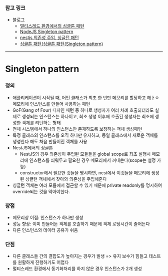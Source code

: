 ### 참고 링크

- 블로그
  - [멀티스레드 환경에서의 싱글톤 패턴](https://jungwoon.github.io/java/2019/08/11/Singleton-Pattern-with-Multi-Thread.html)
  - [NodeJS Singleton pattern](https://velog.io/@ehgks0000/NodeJS-Singleton-pattern)
  - [nestjs 의존성 주입, 싱글턴 패턴](https://dkrnfls.tistory.com/232)
  - [싱글톤 패턴(싱글톤 패턴(Singleton pattern)](https://gyoogle.dev/blog/design-pattern/Singleton%20Pattern.html)

---

# Singleton pattern

### 정의

- 애플리케이션이 시작될 때, 어떤 클래스가 최초 한 번만 메모리를 할당하고 해ㅏㅇ 메모리에 인스턴스를 만들어 사용하는 패턴
- GoF(Gang of Four) 디자인 패턴 중 하나로 생성자가 여러 차례 호출되더라도 실제로 생성되는 인스턴스는 하나이고, 최초 생성 이후에 호출된 생성자는 최초에 생성한 객체를 리턴하는 형태
- 전체 시스템에서 하나의 인스턴스만 존재하도록 보장하는 객체 생성패턴
- 특정 클래스의 인스턴스를 오직 하나만 유지하고, 동일 클래스에서 새로운 객체를 생성한다 해도 처음 만들어진 객체를 사용
- NestJS에서의 싱글톤
  - NestJS의 경우 의존성이 주입된 모듈들을 global scope로 최초 실행시 메모리에 인스턴스를 띄워두고 필요한 경우 메모리에서 꺼내쓴다(scope는 설정 가능)
  - constructor에서 필요한 것들을 명시하면, nest에서 이것들을 메모리에 생성된 싱글턴 객체에서 찾아와 의존성을 주입해준다
- 싱글턴 객체는 여러 모듈에서 접근할 수 있기 때문에 private readonly를 명시하여 override되는 것을 막아야한다.

### 장점

- 메모리상 이점: 인스턴스가 하나만 생성
- 성능 향상: 이미 만들어둔 객체를 호출하기 때문에 객체 로딩시간이 줄어든다
- 다른 인스턴스와 데이터 공유가 쉬움

### 단점

- 다른 클래스들 간의 결합도가 높아지는 경우가 발생 => 유지 보수가 힘들고 테스트를 원활하게 진행하기도 어렵다
- 멀티스레드 환경에서 동기화처리를 하지 않은 경우 인스턴스가 2개 생성
